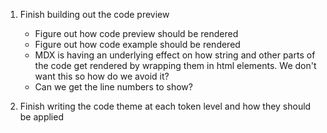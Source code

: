 1. Finish building out the code preview

   - Figure out how code preview should be rendered
   - Figure out how code example should be rendered
   - MDX is having an underlying effect on how string and other parts of the code get rendered by wrapping them in html elements. We don't want this so how do we avoid it?
   - Can we get the line numbers to show?

2. Finish writing the code theme at each token level and how they should be applied
